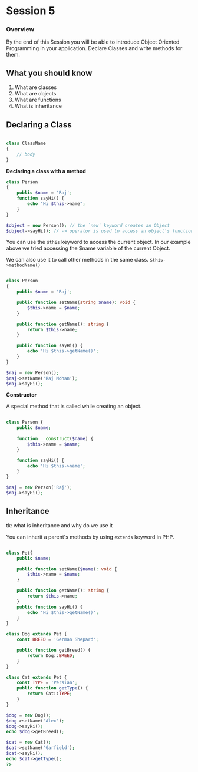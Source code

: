 # Session 5

### Overview

By the end of this Session you will be able to introduce Object Oriented Programming in your application. Declare Classes and write methods for them.

## What you should know

1. What are classes
2. What are objects
3. What are functions
4. What is inheritance

## Declaring a Class

```php

class ClassName
{
    // body
}
```

**Declaring a class with a method**


```php
class Person
{
    public $name = 'Raj';
    function sayHi() {
        echo "Hi $this->name";
    }
}

$object = new Person(); // the `new` keyword creates an Object
$object->sayHi(); // -> operator is used to access an object's functions

```

You can use the `$this` keyword to access the current object. In our example above we tried accessing the $name variable of the current Object.

We can also use it to call other methods in the same class. `$this->methodName()`

```php

class Person
{
    public $name = 'Raj';

    public function setName(string $name): void {
        $this->name = $name;
    }

    public function getName(): string {
        return $this->name;
    }

    public function sayHi() {
        echo 'Hi $this->getName()';
    }
}

$raj = new Person();
$raj->setName('Raj Mohan');
$raj->sayHi();
```

**Constructor**

A special method that is called while creating an object. 

```php

class Person {
    public $name;
    
    function __construct($name) {
        $this->name = $name;
    }

    function sayHi() {
        echo 'Hi $this->name';
    }
}

$raj = new Person('Raj');
$raj->sayHi();
```

## Inheritance

tk: what is inheritance and why do we use it

You can inherit a parent's methods by using `extends` keyword in PHP.

```php

class Pet{
    public $name;

    public function setName($name): void {
        $this->name = $name;
    }

    public function getName(): string {
        return $this->name;
    }
    public function sayHi() {
        echo 'Hi $this->getName()';
    }
}

class Dog extends Pet {
    const BREED = 'German Shepard';

    public function getBreed() {
        return Dog::BREED;
    }
}

class Cat extends Pet {
    const TYPE = 'Persian'; 
    public function getType() {
        return Cat::TYPE;
    }
}

$dog = new Dog();
$dog->setName('Alex');
$dog->sayHi();
echo $dog->getBreed();

$cat = new Cat();
$cat->setName('Garfield');
$cat->sayHi();
echo $cat->getType();
?>